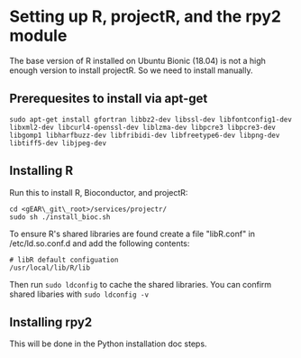 # Setting up R, projectR, and the rpy2 module

The base version of R installed on Ubuntu Bionic (18.04) is not a high enough version to install projectR. So we need to install manually.

## Prerequesites to install via apt-get

`sudo apt-get install gfortran libbz2-dev libssl-dev libfontconfig1-dev libxml2-dev libcurl4-openssl-dev liblzma-dev libpcre3 libpcre3-dev libgomp1 libharfbuzz-dev libfribidi-dev libfreetype6-dev libpng-dev libtiff5-dev libjpeg-dev`

## Installing R

Run this to install R, Bioconductor, and projectR:

```text
cd <gEAR\_git\_root>/services/projectr/
sudo sh ./install_bioc.sh
```

To ensure R's shared libraries are found create a file "libR.conf" in /etc/ld.so.conf.d and add the following contents:

```text
# libR default configuation
/usr/local/lib/R/lib
```

Then run `sudo ldconfig` to cache the shared libraries.  You can confirm shared libaries with `sudo ldconfig -v`

## Installing rpy2

This will be done in the Python installation doc steps.
